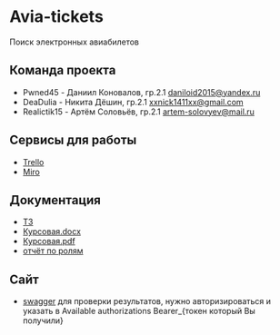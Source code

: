 # Avia-tickets
Поиск электронных авиабилетов
## Команда проекта
* Pwned45 - Даниил Коновалов, гр.2.1 daniloid2015@yandex.ru 
* DeaDulia - Никита Дёшин, гр.2.1 xxnick1411xx@gmail.com
* Realictik15 - Артём Соловьёв, гр.2.1 artem-solovyev@mail.ru
## Сервисы для работы
* [Trello](https://trello.com/b/R4LgOmwC/%D1%80%D0%B0%D0%B1%D0%BE%D1%82%D0%B0-%D0%BD%D0%B0%D0%B4-%D0%BF%D1%80%D0%BE%D0%B5%D0%BA%D1%82%D0%BE%D0%BC)
* [Miro](https://miro.com/app/board/o9J_lQqL6Xc=/)
## Документация
* [ТЗ](https://github.com/Pwned45/Avia-tickets-project/blob/main/doc/TZ.pdf)
* [Курсовая.docx](https://github.com/Pwned45/Avia-tickets-project/blob/main/doc/%D0%9A%D1%83%D1%80%D1%81%D0%BE%D0%B2%D0%B0%D1%8F%D0%A0%D0%B0%D0%B1%D0%BE%D1%82%D0%B0.docx)
* [Курсовая.pdf](https://github.com/Pwned45/Avia-tickets-project/blob/main/doc/%D0%9A%D1%83%D1%80%D1%81%D0%BE%D0%B2%D0%B0%D1%8F%D0%A0%D0%B0%D0%B1%D0%BE%D1%82%D0%B0.pdf)
* [отчёт по ролям](https://github.com/Pwned45/Avia-tickets-project/blob/main/doc/Otchet0705_1.docx)
## Сайт
* [swagger](https://aviatickets-3212.herokuapp.com/swagger-ui/) для проверки результатов, нужно авторизироваться и указать в 
Available authorizations  Bearer_{токен который Вы получили}
